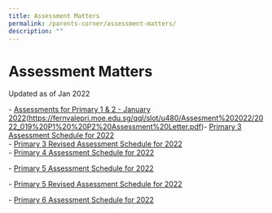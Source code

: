 ```yaml
---
title: Assessment Matters
permalink: /parents-corner/assessment-matters/
description: ""
---
```

# Assessment Matters 
Updated as of Jan 2022

\- <a href="/files/Parents%20Corner/Assessment%20Matters/2022_019%20P1%20%20P2%20Assessment%20Letter.pdf" target="_blank">Assessments for Primary 1 & 2 - January 2022</a>(https://fernvalepri.moe.edu.sg/qql/slot/u480/Assesment%202022/2022_019%20P1%20%20P2%20Assessment%20Letter.pdf)\- [Primary 3 Assessment Schedule for 2022](https://fernvalepri.moe.edu.sg/qql/slot/u480/Assesment%202022/2022_020%20P3_Assessment%20Letter.pdf)  
\- [Primary 3 Revised Assessment Schedule for 2022](https://fernvalepri.moe.edu.sg/qql/slot/u480/Assesment%202022/2022_076%20P3_Revised%20Assessment%20Letter.pdf)  
\- [Primary 4 Assessment Schedule for 2022](https://fernvalepri.moe.edu.sg/qql/slot/u480/Assesment%202022/2022_021%20P4_Assessment%20Letter.pdf)  
  
\- [Primary 5 Assessment Schedule for 2022](https://fernvalepri.moe.edu.sg/qql/slot/u480/Assesment%202022/2022_022%20P5_Assessment%20Letter.pdf)  
  
\- [Primary 5 Revised Assessment Schedule for 2022](https://fernvalepri.moe.edu.sg/qql/slot/u480/Assesment%202022/2022_077%20P5_Revised%20Assessment%20Letter.pdf)  
  
\- [Primary 6 Assessment Schedule for 2022](https://fernvalepri.moe.edu.sg/qql/slot/u480/Assesment%202022/2022_023%20P6_Assessment%20Letter.pdf)